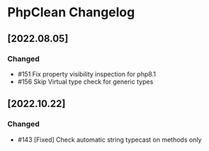 <!-- Keep a Changelog guide -> https://keepachangelog.com -->

# PhpClean Changelog
## [2022.08.05]
### Changed
 - #151 Fix property visibility inspection for php8.1
 - #156 Skip Virtual type check for generic types

## [2022.10.22]
### Changed
- #143 [Fixed] Check automatic string typecast on methods only


